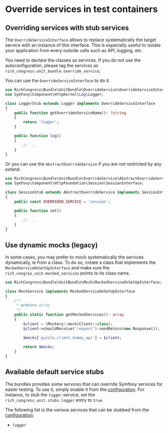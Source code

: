 # Override services in test containers

## Overriding services with stub services

The `OverrideServiceInterface` allows to replace systematically the target service with an instance of this interface. This is especially useful to isolate your application from every outside calls such as API, logging, etc.

You need to declare the classes as services. If you do not use the autoconfiguration, please tag the services as `rich_congress.unit_bundle.override_service`;

You can use the `OverrideServiceInterface` to do it.

```php
use RichCongress\Bundle\UnitBundle\OverrideService\OverrideServiceInterface;
use Symfony\Component\HttpKernel\Log\Logger;

class LoggerStub extends Logger implements OverrideServiceInterface
{
    public function getOverridenServiceName(): ?string
    {
        return 'logger';
    }

    public function log()
    {
        // ...
    }   
}
```

Or you can use the `AbstractOverrideService` if you are not restricted by any extend.

```php
use RichCongress\Bundle\UnitBundle\OverrideService\AbstractOverrideService;
use Symfony\Component\HttpFoundation\Session\SessionInterface;

class SessionStub extends AbstractOverrideService implements SessionInterface
{
    public const OVERRIDEN_SERVICE = 'session';

    public function set()
    {
        // ...
    }
}
```


## Use dynamic mocks (legacy)

In some cases, you may prefer to mock systematically the services dynamically, ie from a class. To do so, create a class that implements the `MockedServiceOnSetUpInterface` and make sure the `rich_congres_unit.mocked_services` points to its class name.

```php
use RichCongress\Bundle\UnitBundle\Mock\MockedServiceOnSetUpInterface;

class MockService implements MockedServiceOnSetUpInterface
{
    /**
     * @return array
     */
    public static function getMockedServices(): array
    {
        $client = \Mockery::mock(Client::class);
        $client->shouldReceive('request')->andReturn(new Response());

        $mocks['guzzle.client.dummy_api'] = $client;
        
        return $mocks;
    }
}
```


## Available default service stubs

The bundles provides some services that can override Symfony services for easier testing. To use it, simply enable it from the [configuration](Configuration.md). For instance, to stub the `logger` service, set the `rich_congress_unit.stubs.logger` entry to `true`.

The following list is the various services that can be stubbed from the [configuration](Configuration.md):
- `logger`